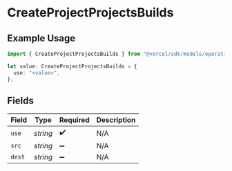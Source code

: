 # CreateProjectProjectsBuilds

## Example Usage

```typescript
import { CreateProjectProjectsBuilds } from "@vercel/sdk/models/operations/createproject.js";

let value: CreateProjectProjectsBuilds = {
  use: "<value>",
};
```

## Fields

| Field              | Type               | Required           | Description        |
| ------------------ | ------------------ | ------------------ | ------------------ |
| `use`              | *string*           | :heavy_check_mark: | N/A                |
| `src`              | *string*           | :heavy_minus_sign: | N/A                |
| `dest`             | *string*           | :heavy_minus_sign: | N/A                |